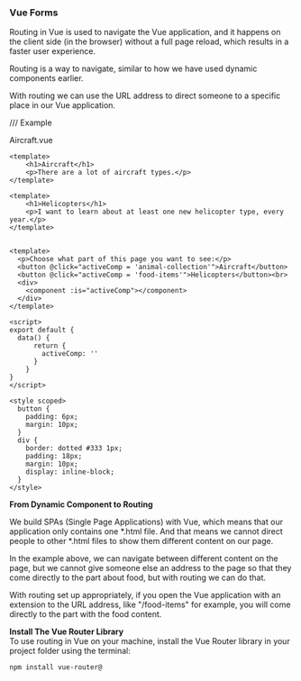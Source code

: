 ### Vue Forms


Routing in Vue is used to navigate the Vue application, and it happens on the client side (in the browser) without a full page reload, which results in a faster user experience.

Routing is a way to navigate, similar to how we have used dynamic components earlier.

With routing we can use the URL address to direct someone to a specific place in our Vue application.

///
Example


Aircraft.vue
```vue
<template>
    <h1>Aircraft</h1>
    <p>There are a lot of aircraft types.</p>
</template>
```

```vue
<template>
    <h1>Helicopters</h1>
    <p>I want to learn about at least one new helicopter type, every year.</p>
</template>
```

```vue

<template>
  <p>Choose what part of this page you want to see:</p>
  <button @click="activeComp = 'animal-collection'">Aircraft</button>
  <button @click="activeComp = 'food-items'">Helicopters</button><br>
  <div>
    <component :is="activeComp"></component>
  </div>
</template>

<script>
export default {
  data() {
      return {
        activeComp: ''
      }
    }
}
</script>

<style scoped>
  button {
    padding: 6px;
    margin: 10px;
  }
  div {
    border: dotted #333 1px;
    padding: 18px;
    margin: 10px;
    display: inline-block;
  }
</style>
```

**From Dynamic Component to Routing**

We build SPAs (Single Page Applications) with Vue, which means that our application only contains one *.html file. And that means we cannot direct people to other *.html files to show them different content on our page.

In the example above, we can navigate between different content on the page, but we cannot give someone else an address to the page so that they come directly to the part about food, but with routing we can do that.

With routing set up appropriately, if you open the Vue application with an extension to the URL address, like "/food-items" for example, you will come directly to the part with the food content.

**Install The Vue Router Library**<br>
To use routing in Vue on your machine, install the Vue Router library in your project folder using the terminal:

```
npm install vue-router@
```


